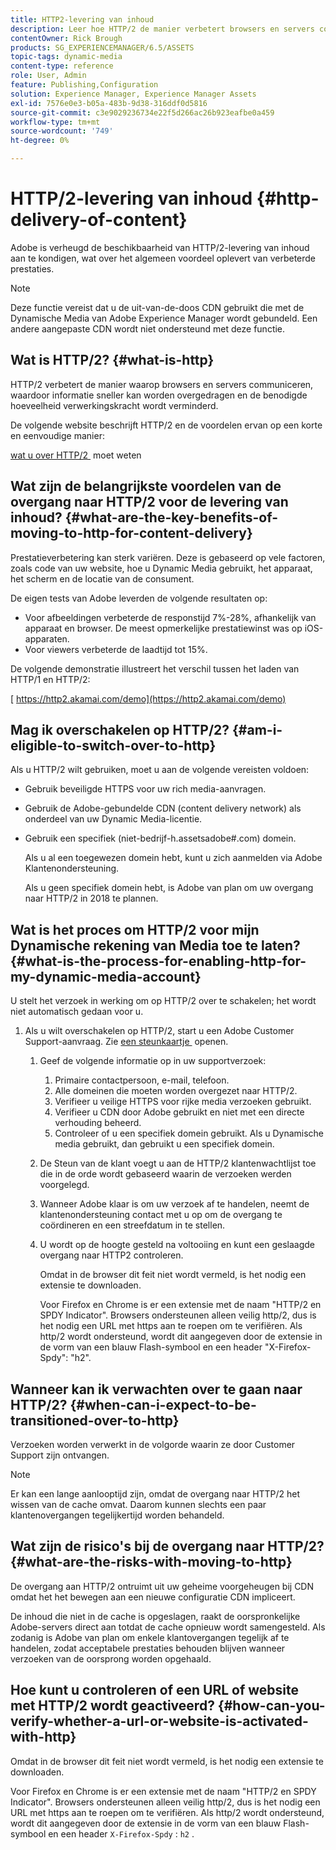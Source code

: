 ```yaml
---
title: HTTP2-levering van inhoud
description: Leer hoe HTTP/2 de manier verbetert browsers en servers communiceren, die voor snellere overdracht van informatie terwijl het verminderen van de hoeveelheid nodig verwerkingscapaciteit toestaan.
contentOwner: Rick Brough
products: SG_EXPERIENCEMANAGER/6.5/ASSETS
topic-tags: dynamic-media
content-type: reference
role: User, Admin
feature: Publishing,Configuration
solution: Experience Manager, Experience Manager Assets
exl-id: 7576e0e3-b05a-483b-9d38-316ddf0d5816
source-git-commit: c3e9029236734e22f5d266ac26b923eafbe0a459
workflow-type: tm+mt
source-wordcount: '749'
ht-degree: 0%

---
```


# HTTP/2-levering van inhoud {#http-delivery-of-content}

Adobe is verheugd de beschikbaarheid van HTTP/2-levering van inhoud aan te kondigen, wat over het algemeen voordeel oplevert van verbeterde prestaties.

>[!NOTE]
>
>Deze functie vereist dat u de uit-van-de-doos CDN gebruikt die met de Dynamische Media van Adobe Experience Manager wordt gebundeld. Een andere aangepaste CDN wordt niet ondersteund met deze functie.

## Wat is HTTP/2? {#what-is-http}

HTTP/2 verbetert de manier waarop browsers en servers communiceren, waardoor informatie sneller kan worden overgedragen en de benodigde hoeveelheid verwerkingskracht wordt verminderd.

De volgende website beschrijft HTTP/2 en de voordelen ervan op een korte en eenvoudige manier:

[&#x200B; wat u over HTTP/2 &#x200B;](https://www.engadget.com/2015-02-24-what-you-need-to-know-about-http-2.html) moet weten

## Wat zijn de belangrijkste voordelen van de overgang naar HTTP/2 voor de levering van inhoud? {#what-are-the-key-benefits-of-moving-to-http-for-content-delivery}

Prestatieverbetering kan sterk variëren. Deze is gebaseerd op vele factoren, zoals code van uw website, hoe u Dynamic Media gebruikt, het apparaat, het scherm en de locatie van de consument.

De eigen tests van Adobe leverden de volgende resultaten op:

* Voor afbeeldingen verbeterde de responstijd 7%-28%, afhankelijk van apparaat en browser. De meest opmerkelijke prestatiewinst was op iOS-apparaten.
* Voor viewers verbeterde de laadtijd tot 15%.

De volgende demonstratie illustreert het verschil tussen het laden van HTTP/1 en HTTP/2:

[&#x200B; https://http2.akamai.com/demo](https://http2.akamai.com/demo)

## Mag ik overschakelen op HTTP/2? {#am-i-eligible-to-switch-over-to-http}

Als u HTTP/2 wilt gebruiken, moet u aan de volgende vereisten voldoen:

* Gebruik beveiligde HTTPS voor uw rich media-aanvragen.
* Gebruik de Adobe-gebundelde CDN (content delivery network) als onderdeel van uw Dynamic Media-licentie.
* Gebruik een specifiek (niet-bedrijf-h.assetsadobe#.com) domein.

  Als u al een toegewezen domein hebt, kunt u zich aanmelden via Adobe Klantenondersteuning.

  Als u geen specifiek domein hebt, is Adobe van plan om uw overgang naar HTTP/2 in 2018 te plannen.

## Wat is het proces om HTTP/2 voor mijn Dynamische rekening van Media toe te laten? {#what-is-the-process-for-enabling-http-for-my-dynamic-media-account}

U stelt het verzoek in werking om op HTTP/2 over te schakelen; het wordt niet automatisch gedaan voor u.

1. Als u wilt overschakelen op HTTP/2, start u een Adobe Customer Support-aanvraag. Zie [&#x200B; een steunkaartje &#x200B;](https://experienceleague.adobe.com/nl?support-solution=General&lang=en&support-tab=home#support) openen.

   1. Geef de volgende informatie op in uw supportverzoek:

      1. Primaire contactpersoon, e-mail, telefoon.
      1. Alle domeinen die moeten worden overgezet naar HTTP/2.
      1. Verifieer u veilige HTTPS voor rijke media verzoeken gebruikt.
      1. Verifieer u CDN door Adobe gebruikt en niet met een directe verhouding beheerd.
      1. Controleer of u een specifiek domein gebruikt. Als u Dynamische media gebruikt, dan gebruikt u een specifiek domein.

   1. De Steun van de klant voegt u aan de HTTP/2 klantenwachtlijst toe die in de orde wordt gebaseerd waarin de verzoeken werden voorgelegd.
   1. Wanneer Adobe klaar is om uw verzoek af te handelen, neemt de klantenondersteuning contact met u op om de overgang te coördineren en een streefdatum in te stellen.
   1. U wordt op de hoogte gesteld na voltooiing en kunt een geslaagde overgang naar HTTP2 controleren.

      Omdat in de browser dit feit niet wordt vermeld, is het nodig een extensie te downloaden.

      Voor Firefox en Chrome is er een extensie met de naam &quot;HTTP/2 en SPDY Indicator&quot;. Browsers ondersteunen alleen veilig http/2, dus is het nodig een URL met https aan te roepen om te verifiëren. Als http/2 wordt ondersteund, wordt dit aangegeven door de extensie in de vorm van een blauw Flash-symbool en een header &quot;X-Firefox-Spdy&quot;: &quot;h2&quot;.

## Wanneer kan ik verwachten over te gaan naar HTTP/2? {#when-can-i-expect-to-be-transitioned-over-to-http}

Verzoeken worden verwerkt in de volgorde waarin ze door Customer Support zijn ontvangen.

>[!NOTE]
>
>Er kan een lange aanlooptijd zijn, omdat de overgang naar HTTP/2 het wissen van de cache omvat. Daarom kunnen slechts een paar klantenovergangen tegelijkertijd worden behandeld.

## Wat zijn de risico&#39;s bij de overgang naar HTTP/2? {#what-are-the-risks-with-moving-to-http}

De overgang aan HTTP/2 ontruimt uit uw geheime voorgeheugen bij CDN omdat het het bewegen aan een nieuwe configuratie CDN impliceert.

De inhoud die niet in de cache is opgeslagen, raakt de oorspronkelijke Adobe-servers direct aan totdat de cache opnieuw wordt samengesteld. Als zodanig is Adobe van plan om enkele klantovergangen tegelijk af te handelen, zodat acceptabele prestaties behouden blijven wanneer verzoeken van de oorsprong worden opgehaald.

## Hoe kunt u controleren of een URL of website met HTTP/2 wordt geactiveerd? {#how-can-you-verify-whether-a-url-or-website-is-activated-with-http}

Omdat in de browser dit feit niet wordt vermeld, is het nodig een extensie te downloaden.

Voor Firefox en Chrome is er een extensie met de naam &quot;HTTP/2 en SPDY Indicator&quot;. Browsers ondersteunen alleen veilig http/2, dus is het nodig een URL met https aan te roepen om te verifiëren. Als http/2 wordt ondersteund, wordt dit aangegeven door de extensie in de vorm van een blauw Flash-symbool en een header `X-Firefox-Spdy` : `h2` .
